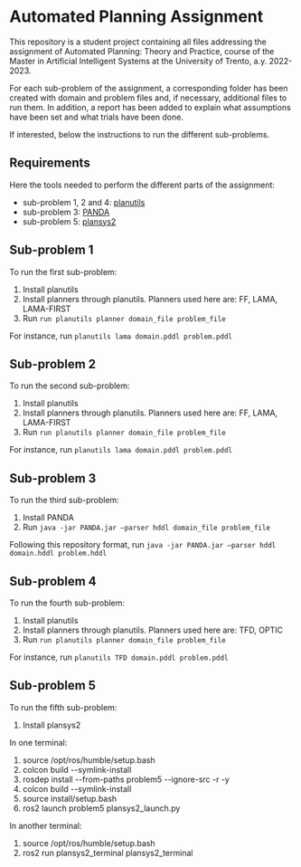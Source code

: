 # Automated Planning Assignment

This repository is a student project containing all files addressing the assignment of Automated Planning: Theory and Practice, course of the Master in Artificial Intelligent Systems at the University of Trento, a.y. 2022-2023.

For each sub-problem of the assignment, a corresponding folder has been created with domain and problem files and, if necessary, additional files to run them. In addition, a report has been added to explain what assumptions have been set and what trials have been done.

If interested, below the instructions to run the different sub-problems. 


## Requirements

Here the tools needed to perform the different parts of the assignment:
* sub-problem 1, 2 and 4: [planutils](https://github.com/AI-Planning/planutils)
* sub-problem 3: [PANDA](https://www.uni-ulm.de/en/in/ki/research/software/panda/panda-planning-system/)
* sub-problem 5: [plansys2](https://plansys2.github.io/) 

## Sub-problem 1

To run the first sub-problem:
1. Install planutils
2. Install planners through planutils. Planners used here are: FF, LAMA, LAMA-FIRST
4. Run ``run planutils planner domain_file problem_file``

For instance, run ``planutils lama domain.pddl problem.pddl``


## Sub-problem 2

To run the second sub-problem:
1. Install planutils
2. Install planners through planutils. Planners used here are: FF, LAMA, LAMA-FIRST
3. Run ``run planutils planner domain_file problem_file``

For instance, run ``planutils lama domain.pddl problem.pddl``


## Sub-problem 3
To run the third sub-problem:
1. Install PANDA
2. Run ``java -jar PANDA.jar –parser hddl domain_file problem_file``

Following this repository format, run ``java -jar PANDA.jar –parser hddl domain.hddl problem.hddl``

## Sub-problem 4

To run the fourth sub-problem:
1. Install planutils
2. Install planners through planutils. Planners used here are: TFD, OPTIC
3. Run ``run planutils planner domain_file problem_file``

For instance, run ``planutils TFD domain.pddl problem.pddl``


## Sub-problem 5

To run the fifth sub-problem:
1. Install plansys2

In one terminal: 
1. source /opt/ros/humble/setup.bash
2. colcon build --symlink-install
3. rosdep install --from-paths problem5 --ignore-src -r -y
4. colcon build --symlink-install
5. source install/setup.bash 
6. ros2 launch problem5 plansys2_launch.py

In another terminal:
1. source /opt/ros/humble/setup.bash
2. ros2 run plansys2_terminal plansys2_terminal
